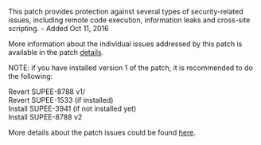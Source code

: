This patch provides protection against several types of security-related issues, including remote code execution, information leaks and cross-site scripting. - Added Oct 11, 2016

More information about the individual issues addressed by this patch is available in the patch [details](https://magento.com/security/patches/supee-8788).


NOTE: if you have installed version 1 of the patch, it is recommended to do the following:

Revert SUPEE-8788 v1/  
Revert SUPEE-1533 (if installed)  
Install SUPEE-3941 (if not installed yet)  
Install SUPEE-8788 v2

More details about the patch issues could be found [here](https://magento.stackexchange.com/questions/140550/security-patch-supee-8788-possible-problems).
